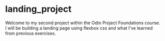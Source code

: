 # landing_project

Welcome to my second project within the Odin Project Foundations course.
I will be building a landing page using flexbox css and what 
I've learned from previous exercises.
